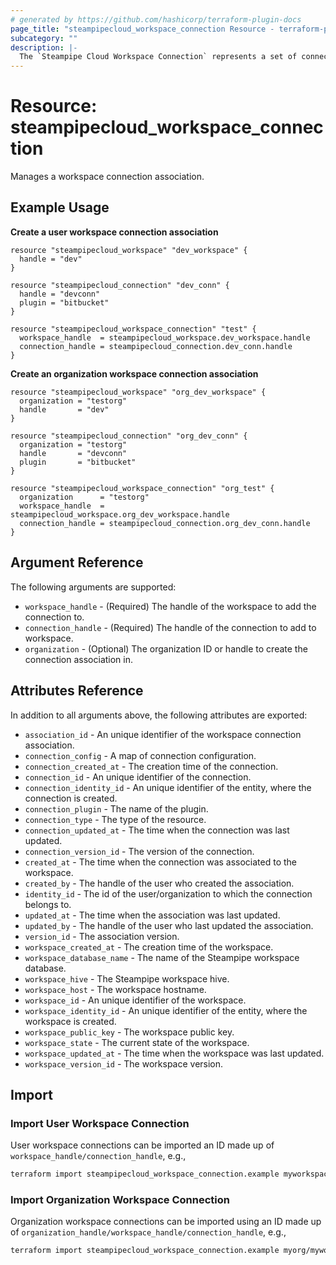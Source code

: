 ```yaml
---
# generated by https://github.com/hashicorp/terraform-plugin-docs
page_title: "steampipecloud_workspace_connection Resource - terraform-provider-steampipecloud"
subcategory: ""
description: |-
  The `Steampipe Cloud Workspace Connection` represents a set of connections that are currently attached to the workspace. This resource can be used multiple times with the same connection for non-overlapping workspaces.
---
```


# Resource: steampipecloud_workspace_connection

Manages a workspace connection association.

## Example Usage

**Create a user workspace connection association**

```hcl
resource "steampipecloud_workspace" "dev_workspace" {
  handle = "dev"
}

resource "steampipecloud_connection" "dev_conn" {
  handle = "devconn"
  plugin = "bitbucket"
}

resource "steampipecloud_workspace_connection" "test" {
  workspace_handle  = steampipecloud_workspace.dev_workspace.handle
  connection_handle = steampipecloud_connection.dev_conn.handle
}
```

**Create an organization workspace connection association**

```hcl
resource "steampipecloud_workspace" "org_dev_workspace" {
  organization = "testorg"
  handle       = "dev"
}

resource "steampipecloud_connection" "org_dev_conn" {
  organization = "testorg"
  handle       = "devconn"
  plugin       = "bitbucket"
}

resource "steampipecloud_workspace_connection" "org_test" {
  organization      = "testorg"
  workspace_handle  = steampipecloud_workspace.org_dev_workspace.handle
  connection_handle = steampipecloud_connection.org_dev_conn.handle
}
```

## Argument Reference

The following arguments are supported:

- `workspace_handle` - (Required) The handle of the workspace to add the connection to.
- `connection_handle` - (Required) The handle of the connection to add to workspace.
- `organization` - (Optional) The organization ID or handle to create the connection association in.

## Attributes Reference

In addition to all arguments above, the following attributes are exported:

- `association_id` - An unique identifier of the workspace connection association.
- `connection_config` - A map of connection configuration.
- `connection_created_at` - The creation time of the connection.
- `connection_id` - An unique identifier of the connection.
- `connection_identity_id` - An unique identifier of the entity, where the connection is created.
- `connection_plugin` - The name of the plugin.
- `connection_type` - The type of the resource.
- `connection_updated_at` - The time when the connection was last updated.
- `connection_version_id` - The version of the connection.
- `created_at` - The time when the connection was associated to the workspace.
- `created_by` - The handle of the user who created the association.
- `identity_id` - The id of the user/organization to which the connection belongs to.
- `updated_at` - The time when the association was last updated.
- `updated_by` - The handle of the user who last updated the association.
- `version_id` - The association version.
- `workspace_created_at` - The creation time of the workspace.
- `workspace_database_name` - The name of the Steampipe workspace database.
- `workspace_hive` - The Steampipe workspace hive.
- `workspace_host` - The workspace hostname.
- `workspace_id` - An unique identifier of the workspace.
- `workspace_identity_id` - An unique identifier of the entity, where the workspace is created.
- `workspace_public_key` - The workspace public key.
- `workspace_state` - The current state of the workspace.
- `workspace_updated_at` - The time when the workspace was last updated.
- `workspace_version_id` - The workspace version.

## Import

### Import User Workspace Connection

User workspace connections can be imported an ID made up of `workspace_handle/connection_handle`, e.g.,

```sh
terraform import steampipecloud_workspace_connection.example myworkspace/myconn
```

### Import Organization Workspace Connection

Organization workspace connections can be imported using an ID made up of `organization_handle/workspace_handle/connection_handle`, e.g.,

```sh
terraform import steampipecloud_workspace_connection.example myorg/myworkspace/myconn
```
